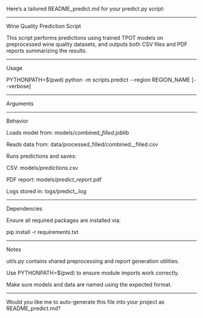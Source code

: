 Here’s a tailored README_predict.md for your predict.py script:


---

Wine Quality Prediction Script

This script performs predictions using trained TPOT models on preprocessed wine quality datasets, and outputs both CSV files and PDF reports summarizing the results.


---

Usage

PYTHONPATH=$(pwd) python -m scripts.predict --region REGION_NAME [--verbose]


---

Arguments


---

Behavior

Loads model from: models/combined_<REGION>_filled_<TIMESTAMP>.joblib

Reads data from: data/processed_filled/combined_<REGION>_filled.csv

Runs predictions and saves:

CSV: models/<REGION>_predictions_<TIMESTAMP>.csv

PDF report: models/<REGION>_predict_report_<TIMESTAMP>.pdf


Logs stored in: logs/predict_<TIMESTAMP>.log



---

Dependencies

Ensure all required packages are installed via:

pip install -r requirements.txt


---

Notes

utils.py contains shared preprocessing and report generation utilities.

Use PYTHONPATH=$(pwd) to ensure module imports work correctly.

Make sure models and data are named using the expected format.



---

Would you like me to auto-generate this file into your project as README_predict.md?


